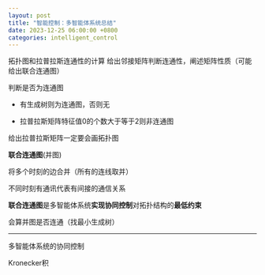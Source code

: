 ```yaml
---
layout: post
title: "智能控制：多智能体系统总结"
date: 2023-12-25 06:00:00 +0800
categories: intelligent_control
---
```


拓扑图和拉普拉斯连通性的计算
给出邻接矩阵判断连通性，阐述矩阵性质（可能给出联合连通图）


判断是否为连通图

 - 有生成树则为连通图，否则无

 - 拉普拉斯矩阵特征值0的个数大于等于2则非连通图

 
给出拉普拉斯矩阵一定要会画拓扑图


**联合连通图**(并图)

将多个时刻的边合并（所有的连线取并）

不同时刻有通讯代表有间接的通信关系

**联合连通图**是多智能体系统**实现协同控制**对拓扑结构的**最低约束**

会算并图是否连通（找最小生成树）

---

多智能体系统的协同控制

Kronecker积

